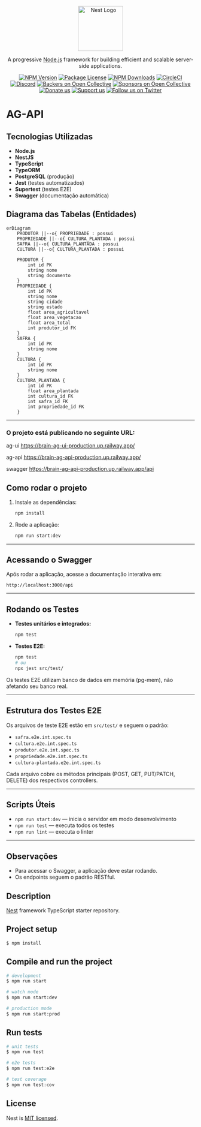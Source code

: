 <p align="center">
  <a href="http://nestjs.com/" target="blank"><img src="https://nestjs.com/img/logo-small.svg" width="120" alt="Nest Logo" /></a>
</p>

[circleci-image]: https://img.shields.io/circleci/build/github/nestjs/nest/master?token=abc123def456
[circleci-url]: https://circleci.com/gh/nestjs/nest

  <p align="center">A progressive <a href="http://nodejs.org" target="_blank">Node.js</a> framework for building efficient and scalable server-side applications.</p>
    <p align="center">
<a href="https://www.npmjs.com/~nestjscore" target="_blank"><img src="https://img.shields.io/npm/v/@nestjs/core.svg" alt="NPM Version" /></a>
<a href="https://www.npmjs.com/~nestjscore" target="_blank"><img src="https://img.shields.io/npm/l/@nestjs/core.svg" alt="Package License" /></a>
<a href="https://www.npmjs.com/~nestjscore" target="_blank"><img src="https://img.shields.io/npm/dm/@nestjs/common.svg" alt="NPM Downloads" /></a>
<a href="https://circleci.com/gh/nestjs/nest" target="_blank"><img src="https://img.shields.io/circleci/build/github/nestjs/nest/master" alt="CircleCI" /></a>
<a href="https://discord.gg/G7Qnnhy" target="_blank"><img src="https://img.shields.io/badge/discord-online-brightgreen.svg" alt="Discord"/></a>
<a href="https://opencollective.com/nest#backer" target="_blank"><img src="https://opencollective.com/nest/backers/badge.svg" alt="Backers on Open Collective" /></a>
<a href="https://opencollective.com/nest#sponsor" target="_blank"><img src="https://opencollective.com/nest/sponsors/badge.svg" alt="Sponsors on Open Collective" /></a>
  <a href="https://paypal.me/kamilmysliwiec" target="_blank"><img src="https://img.shields.io/badge/Donate-PayPal-ff3f59.svg" alt="Donate us"/></a>
    <a href="https://opencollective.com/nest#sponsor"  target="_blank"><img src="https://img.shields.io/badge/Support%20us-Open%20Collective-41B883.svg" alt="Support us"></a>
  <a href="https://twitter.com/nestframework" target="_blank"><img src="https://img.shields.io/twitter/follow/nestframework.svg?style=social&label=Follow" alt="Follow us on Twitter"></a>
</p>
  <!--[![Backers on Open Collective](https://opencollective.com/nest/backers/badge.svg)](https://opencollective.com/nest#backer)
  [![Sponsors on Open Collective](https://opencollective.com/nest/sponsors/badge.svg)](https://opencollective.com/nest#sponsor)-->

# AG-API

## Tecnologias Utilizadas

- **Node.js**
- **NestJS**
- **TypeScript**
- **TypeORM**
- **PostgreSQL** (produção)
- **Jest** (testes automatizados)
- **Supertest** (testes E2E)
- **Swagger** (documentação automática)

## Diagrama das Tabelas (Entidades)

```mermaid
erDiagram
    PRODUTOR ||--o{ PROPRIEDADE : possui
    PROPRIEDADE ||--o{ CULTURA_PLANTADA : possui
    SAFRA ||--o{ CULTURA_PLANTADA : possui
    CULTURA ||--o{ CULTURA_PLANTADA : possui

    PRODUTOR {
        int id PK
        string nome
        string documento
    }
    PROPRIEDADE {
        int id PK
        string nome
        string cidade
        string estado
        float area_agricultavel
        float area_vegetacao
        float area_total
        int produtor_id FK
    }
    SAFRA {
        int id PK
        string nome
    }
    CULTURA {
        int id PK
        string nome
    }
    CULTURA_PLANTADA {
        int id PK
        float area_plantada
        int cultura_id FK
        int safra_id FK
        int propriedade_id FK
    }
```

---
### O projeto está publicando no seguinte URL:

ag-ui
https://brain-ag-ui-production.up.railway.app/

ag-api
https://brain-ag-api-production.up.railway.app/

swagger
https://brain-ag-api-production.up.railway.app/api



## Como rodar o projeto

1. Instale as dependências:
   ```sh
   npm install
   ```

2. Rode a aplicação:
   ```sh
   npm run start:dev
   ```

---

## Acessando o Swagger

Após rodar a aplicação, acesse a documentação interativa em:

```
http://localhost:3000/api
```

---

## Rodando os Testes

- **Testes unitários e integrados:**
  ```sh
  npm test
  ```

- **Testes E2E:**
  ```sh
  npm test
  # ou
  npx jest src/test/
  ```

Os testes E2E utilizam banco de dados em memória (pg-mem), não afetando seu banco real.

---

## Estrutura dos Testes E2E

Os arquivos de teste E2E estão em `src/test/` e seguem o padrão:
- `safra.e2e.int.spec.ts`
- `cultura.e2e.int.spec.ts`
- `produtor.e2e.int.spec.ts`
- `propriedade.e2e.int.spec.ts`
- `cultura-plantada.e2e.int.spec.ts`

Cada arquivo cobre os métodos principais (POST, GET, PUT/PATCH, DELETE) dos respectivos controllers.

---

## Scripts Úteis

- `npm run start:dev` — inicia o servidor em modo desenvolvimento
- `npm run test` — executa todos os testes
- `npm run lint` — executa o linter

---

## Observações

- Para acessar o Swagger, a aplicação deve estar rodando.
- Os endpoints seguem o padrão RESTful.

## Description

[Nest](https://github.com/nestjs/nest) framework TypeScript starter repository.

## Project setup

```bash
$ npm install
```

## Compile and run the project

```bash
# development
$ npm run start

# watch mode
$ npm run start:dev

# production mode
$ npm run start:prod
```

## Run tests

```bash
# unit tests
$ npm run test

# e2e tests
$ npm run test:e2e

# test coverage
$ npm run test:cov
```

## License

Nest is [MIT licensed](https://github.com/nestjs/nest/blob/master/LICENSE).
